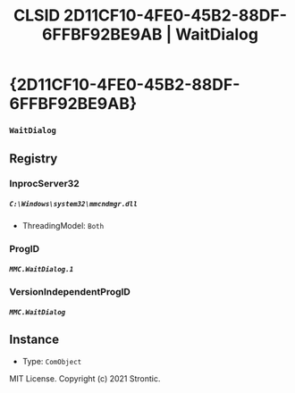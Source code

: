 ﻿---
title: "CLSID 2D11CF10-4FE0-45B2-88DF-6FFBF92BE9AB | WaitDialog"
excerpt: What is COM-Object CLSID 2D11CF10-4FE0-45B2-88DF-6FFBF92BE9AB?
---

# {2D11CF10-4FE0-45B2-88DF-6FFBF92BE9AB}

### `WaitDialog`

## Registry


### InprocServer32

##### `C:\Windows\system32\mmcndmgr.dll`
* ThreadingModel: `Both`

### ProgID

##### `MMC.WaitDialog.1`

### VersionIndependentProgID

##### `MMC.WaitDialog`

## Instance

* Type: `ComObject`

MIT License. Copyright (c) 2021 Strontic.


